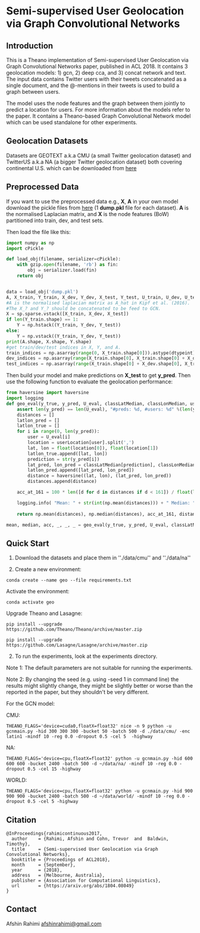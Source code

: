 Semi-supervised User Geolocation via Graph Convolutional Networks
=================================================================




Introduction
------------
This is a Theano implementation of Semi-supervised User Geolocation via Graph Convolutional Networks paper, published
in ACL 2018. It contains 3 geolocation models: 1) gcn, 2) deep cca, and 3) concat network and text.
The input data contains Twitter users with their tweets concatenated as a single document, and the
@-mentions in their tweets is used to build a graph between users.

The model uses the node features and the graph between them jointly to predict a location for users.
For more information about the models refer to the paper. It contains a Theano-based Graph Convolutional Network
model which can be used standalone for other experiments.


Geolocation Datasets
--------------------
Datasets are GEOTEXT a.k.a CMU (a small Twitter geolocation dataset)
and TwitterUS a.k.a NA (a bigger Twitter geolocation dataset) both
covering continental U.S. which can be downloaded from [here](https://www.amazon.com/clouddrive/share/kfl0TTPDkXuFqTZ17WJSnhXT0q6fGkTlOTOLZ9VVPNu)

Preprocessed Data
-----------------
If you want to use the preprocessed data e.g., **X**, **A** in your own model download the pickle files from
[here](https://www.amazon.com/clouddrive/share/yaH3HoyiKMVOrMxWLHeRaCEaCuH8MXoLz4UqUyOxCse) (1 **dump.pkl** file for each dataset). **A** is the normalised Laplacian matrix, and **X** is the node features (BoW) partitioned into train, dev, and test sets.


Then load the file like this:

```python
import numpy as np
import cPickle

def load_obj(filename, serializer=cPickle):
    with gzip.open(filename, 'rb') as fin:
        obj = serializer.load(fin)
    return obj


data = load_obj('dump.pkl')
A, X_train, Y_train, X_dev, Y_dev, X_test, Y_test, U_train, U_dev, U_test, classLatMedian, classLonMedian, userLocation = data
#A is the normalised laplacian matrix as A_hat in Kipf et al. (2016).
#The X_? and Y_? should be concatenated to be feed to GCN.
X = sp.sparse.vstack([X_train, X_dev, X_test])
if len(Y_train.shape) == 1:
    Y = np.hstack((Y_train, Y_dev, Y_test))
else:
    Y = np.vstack((Y_train, Y_dev, Y_test))
print(A.shape, X.shape, Y.shape)
#get train/dev/test indices in X, Y, and A.
train_indices = np.asarray(range(0, X_train.shape[0])).astype(dtypeint)
dev_indices = np.asarray(range(X_train.shape[0], X_train.shape[0] + X_dev.shape[0])).astype(dtypeint)
test_indices = np.asarray(range(X_train.shape[0] + X_dev.shape[0], X_train.shape[0] + X_dev.shape[0] + X_test.shape[0])).astype(dtypeint)

```
Then build your model and make predictions on **X_test** to get **y_pred**.
Then use the following function to evaluate the geolocation performance:

```python
from haversine import haversine
import logging
def geo_eval(y_true, y_pred, U_eval, classLatMedian, classLonMedian, userLocation):
    assert len(y_pred) == len(U_eval), "#preds: %d, #users: %d" %(len(y_pred), len(U_eval))
    distances = []
    latlon_pred = []
    latlon_true = []
    for i in range(0, len(y_pred)):
        user = U_eval[i]
        location = userLocation[user].split(',')
        lat, lon = float(location[0]), float(location[1])
        latlon_true.append([lat, lon])
        prediction = str(y_pred[i])
        lat_pred, lon_pred = classLatMedian[prediction], classLonMedian[prediction]
        latlon_pred.append([lat_pred, lon_pred])  
        distance = haversine((lat, lon), (lat_pred, lon_pred))
        distances.append(distance)

    acc_at_161 = 100 * len([d for d in distances if d < 161]) / float(len(distances))

    logging.info( "Mean: " + str(int(np.mean(distances))) + " Median: " + str(int(np.median(distances))) + " Acc@161: " + str(int(acc_at_161)))
        
    return np.mean(distances), np.median(distances), acc_at_161, distances, latlon_true, latlon_pred

mean, median, acc, _, _, _ = geo_eval(y_true, y_pred, U_eval, classLatMedian, classLonMedian, userLocation)
```

Quick Start
-----------

1. Download the datasets and place them in ''./data/cmu'' and ''./data/na''

2. Create a new environment:

```conda create --name geo --file requirements.txt```

Activate the environment:

```conda activate geo```

Upgrade Theano and Lasagne:

```
pip install --upgrade https://github.com/Theano/Theano/archive/master.zip

pip install --upgrade https://github.com/Lasagne/Lasagne/archive/master.zip
```


2. To run the experiments, look at the experiments directory.

Note 1: The default parameters are not suitable for running the experiments.

Note 2: By changing the seed (e.g. using -seed 1 in command line) the results might slightly change, they might be slightly better or worse than the reported in the paper, but they shouldn't be very different.


For the GCN model:

CMU:

```
THEANO_FLAGS='device=cuda0,floatX=float32' nice -n 9 python -u gcnmain.py -hid 300 300 300 -bucket 50 -batch 500 -d ./data/cmu/ -enc latin1 -mindf 10 -reg 0.0 -dropout 0.5 -cel 5  -highway
```

NA:

```
THEANO_FLAGS='device=cpu,floatX=float32' python -u gcnmain.py -hid 600 600 600 -bucket 2400 -batch 500 -d ~/data/na/ -mindf 10 -reg 0.0 -dropout 0.5 -cel 15 -highway
```


WORLD:

```
THEANO_FLAGS='device=cpu,floatX=float32' python -u gcnmain.py -hid 900 900 900 -bucket 2400 -batch 500 -d ~/data/world/ -mindf 10 -reg 0.0 -dropout 0.5 -cel 5 -highway
```



Citation
--------
```
@InProceedings{rahimicontinuous2017,
  author    = {Rahimi, Afshin and Cohn, Trevor  and  Baldwin, Timothy},
  title     = {Semi-supervised User Geolocation via Graph Convolutional Networks},
  booktitle = {Proceedings of ACL2018},
  month     = {September},
  year      = {2018},
  address   = {Melbourne, Australia},
  publisher = {Association for Computational Linguistics},
  url       = {https://arxiv.org/abs/1804.08049}
}
```

Contact
-------
Afshin Rahimi <afshinrahimi@gmail.com>
